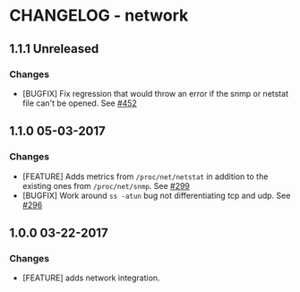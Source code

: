 # CHANGELOG - network

## 1.1.1 Unreleased

### Changes

* [BUGFIX] Fix regression that would throw an error if the snmp or netstat file can't be opened. See [#452][]

## 1.1.0 05-03-2017

### Changes

* [FEATURE] Adds metrics from `/proc/net/netstat` in addition to the existing ones from `/proc/net/snmp`. See [#299][]
* [BUGFIX] Work around `ss -atun` bug not differentiating tcp and udp. See [#296][]

## 1.0.0 03-22-2017

### Changes

* [FEATURE] adds network integration.

<!--- The following link definition list is generated by PimpMyChangelog --->
[#296]: https://github.com/DataDog/integrations-core/issues/296
[#299]: https://github.com/DataDog/integrations-core/issues/299
[#452]: https://github.com/DataDog/integrations-core/issues/452

